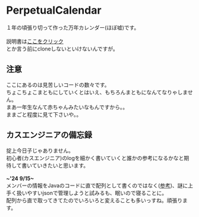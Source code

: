 # PerpetualCalendar
１年の頃張り切って作った万年カレンダー(ほぼ嘘)です。<br><br>
説明書は[ここをクリック](https://github.com/HelloRamen420/PerpetualCalendar/blob/main/%E4%B8%87%E5%B9%B4%E3%82%AB%E3%83%AC%E3%83%B3%E3%83%80%E3%83%BC%E8%AA%AC%E6%98%8E%E6%9B%B8.txt)  
とか言う前にcloneしないといけないんですが。  
## 注意  
ここにあるのは見苦しいコードの数々です。  
ちょこちょこまともにしていくとはいえ、もちろんまともになんてなりゃしません。  
まあ一年生なんて赤ちゃんみたいなもんですから。。  
ままごと程度に見て下さいや。。

## カスエンジニアの備忘録  
掟上今日子じゃありません。  
初心者(カスエンジニア)のlogを細かく書いていくと誰かの参考になるかなと期待して書いていきたいと思います。<br><br>
**\~'24 9/15\~**  
メンバーの情報をJavaのコードに直で配列として書くのではなく([参考](https://github.com/HelloRamen420/PerpetualCalendar/blob/main/src/Group2/Shuffle.java))、謎に上手く扱いやすいjsonで管理しようと試みるも、眠いので寝ることに。  
配列から直で取ってきてたのでいろいろと変えることも多いっすね。頑張ります。
